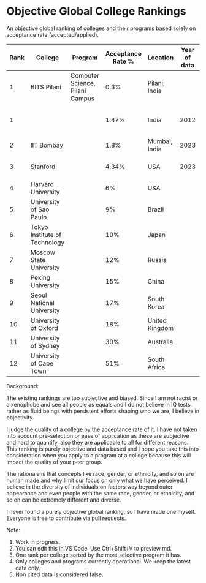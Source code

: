 # Objective Global College Rankings
An objective global ranking of colleges and their programs based solely on acceptance rate (accepted/applied).

| Rank | College | Program | Acceptance Rate % | Location | Year of data | Citations |
|----------|----------|----------|----------|----------|----------|----------|
| 1  | BITS Pilani | Computer Science, Pilani Campus | 0.3% | Pilani, India |  | NONE |
| 1  |  |  | 1.47% | India | 2012 | https://www.businessinsider.in/tech/inside-the-worlds-most-exclusive-university-where-the-acceptance-rate-is-just-1-5/articleshow/59164594.cms |
| 2  | IIT Bombay |  | 1.8% | Mumbai, India | 2023 | https://iitnotablealumni.com/indian-institute-of-technology-acceptance-rate/ |
| 3  | Stanford |  | 4.34% | USA | 2023 | https://stanforddaily.com/2019/12/17/stanford-admit-rate-falls-to-record-low-4-34-for-class-of-2023/ |
| 4  | Harvard University |  | 6% | USA |  | https://www.oedb.org/rankings/acceptance-rate/ |
| 5  | University of Sao Paulo |  | 9%  | Brazil |  | https://edurank.org/geo/br/ |
| 6  | Tokyo Institute of Technology |  | 10% | Japan |  | https://globalscholarships.com/universities-in-japan-lowest-acceptance-rates/ |
| 7  | Moscow State University |  | 12% | Russia |  | https://edurank.org/geo/ru/ |
| 8  | Peking University |  | 15% | China |  | https://www.istudy-china.com/10-china-universities-with-lowest-acceptance-rates/ |
| 9  | Seoul National University |  | 17% | South Korea |  | https://edurank.org/geo/kr/ |
| 10 | University of Oxford |  | 18% | United Kingdom |  | https://edurank.org/geo/eu/ |
| 11 | University of Sydney |  | 30% | Australia |  | https://globalscholarships.com/universities-in-australia-lowest-acceptance-rates/ |
| 12 | University of Cape Town |  | 51% | South Africa |  | https://careerkarma.com/blog/best-universities-in-africa/ |

Background:

The existing rankings are too subjective and biased. Since I am not racist or a xenophobe and see all people as equals and I do not believe in IQ tests, rather as fluid beings with persistent efforts shaping who we are, I believe in objectivity. 

I judge the quality of a college by the acceptance rate of it. I have not taken into account pre-selection or ease of application as these are subjective and hard to quantify, also they are applicable to all for different reasons. This ranking is purely objective and data based and I hope you take this into consideration when you apply to a program at a college because this will impact the quality of your peer group.

The rationale is that concepts like race, gender, or ethnicity, and so on are human made and why limit our focus on only what we have perceived. I believe in the diversity of individuals on factors way beyond outer appearance and even people with the same race, gender, or ethnicity, and so on can be extremely different and diverse.

I never found a purely objective global ranking, so I have made one myself. Everyone is free to contribute via pull requests.


Note: 
1. Work in progress.
2. You can edit this in VS Code. Use Ctrl+Shift+V to preview md.
3. One rank per college sorted by the most selective program it has.
4. Only colleges and programs currently operational. We keep the latest data only.
5. Non cited data is considered false.


